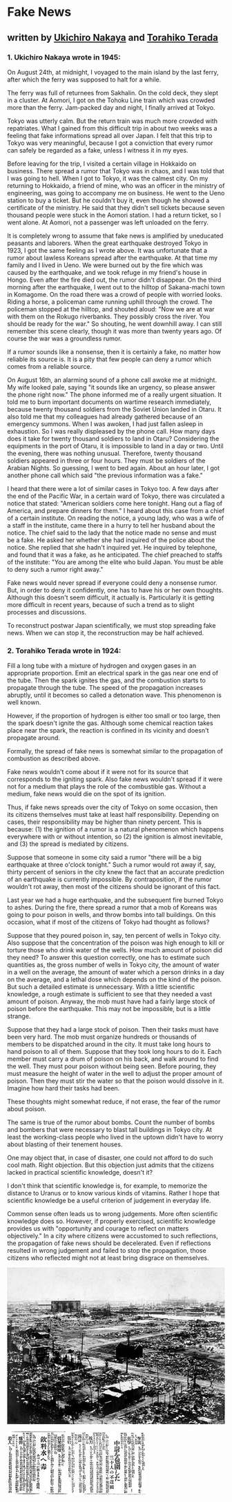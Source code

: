 # Fake News

## written by [Ukichiro Nakaya](https://www.aozora.gr.jp/cards/001569/files/53207_49830.html) and [Torahiko Terada](https://www.aozora.gr.jp/cards/000042/files/43260_17028.html)

### 1. Ukichiro Nakaya wrote in 1945:

On August 24th, at midnight, I voyaged to the main island by the last ferry,
after which the ferry was supposed to halt for a while.

The ferry was full of returnees from Sakhalin.
On the cold deck, they slept in a cluster.
At Aomori, I got on the Tohoku Line train which was crowded more than the ferry.
Jam-packed day and night, I finally arrived at Tokyo.

Tokyo was utterly calm.
But the return train was much more crowded with repatriates.
What I gained from this difficult trip in about two weeks
was a feeling that fake informations spread all over Japan.
I felt that this trip to Tokyo was very meaningful,
because I got a conviction that every rumor can safely be
regarded as a fake, unless I witness it in my eyes.

Before leaving for the trip, I visited a certain village in Hokkaido on business.
There spread a rumor that Tokyo was in chaos, and I was told that I was going to hell.
When I got to Tokyo, it was the calmest city.
On my returning to Hokkaido, a friend of mine, who was an officer in the ministry of engineering,
was going to accompany me on business. 
He went to the Ueno station to buy a ticket.
But he couldn't buy it, even though he showed a certificate of the ministry.
He said that they didn't sell tickets because
seven thousand people were stuck in the Aomori station.
I had a return ticket, so I went alone.
At Aomori, not a passenger was left unloaded on the ferry.

It is completely wrong to assume that
fake news is amplified by uneducated peasants and laborers.
When the great earthquake destroyed Tokyo in 1923, I got the same feeling as I wrote above.
It was unfortunate that a rumor about lawless Koreans spread after the earthquake.
At that time my family and I lived in Ueno.
We were burned out by the fire which was caused by the earthquake,
and we took refuge in my friend's house in Hongo.
Even after the fire died out, the rumor didn't disappear.
On the third morning after the earthquake, I went out to the hilltop of Sakana-machi town in Komagome.
On the road there was a crowd of people with worried looks.
Riding a horse, a policeman came running uphill through the crowd.
The policeman stopped at the hilltop, and shouted aloud:
"Now we are at war with them on the Rokugo riverbanks.
They possibly cross the river. You should be ready for the war."
So shouting, he went downhill away.
I can still remember this scene clearly, though it was more than twenty years ago.
Of course the war was a groundless rumor.

If a rumor sounds like a nonsense,
then it is certainly a fake, no matter how reliable its source is.
It is a pity that few people can deny a rumor which comes from a reliable source.

On August 16th, an alarming sound of a phone call awoke me at midnight.
My wife looked pale, saying "it sounds like an urgency, so please answer the phone right now."
The phone informed me of a really urgent situation.
It told me to burn important documents on wartime research immediately,
because twenty thousand soldiers from the Soviet Union landed in Otaru.
It also told me that my colleagues had already gathered because of an emergency summons.
When I was awoken, I had just fallen asleep in exhaustion.
So I was really displeased by the phone call.
How many days does it take for twenty thousand soldiers to land in Otaru?
Considering the equipments in the port of Otaru, it is impossible to land in a day or two.
Until the evening, there was nothing unusual. 
Therefore, twenty thousand soldiers appeared in three or four hours. 
They must be soldiers of the Arabian Nights. So guessing, I went to bed again.
About an hour later, I got another phone call which said "the previous information was a fake."

I heard that there were a lot of similar cases in Tokyo too.
A few days after the end of the Pacific War, in a certain ward of Tokyo,
there was circulated a notice that stated: "American soldiers come here tonight.
Hang out a flag of America, and prepare dinners for them."
I heard about this case from a chief of a certain institute.
On reading the notice, a young lady, who was a wife of a staff in the institute,
came there in a hurry to tell her husband about the notice.
The chief said to the lady that the notice made no sense and must be a fake.
He asked her whether she had inquired of the police about the notice.
She replied that she hadn't inquired yet.
He inquired by telephone, and found that it was a fake, as he anticipated.
The chief preached to staffs of the institute: "You are among the elite who build Japan.
You must be able to deny such a rumor right away."

Fake news would never spread if everyone could deny a nonsense rumor.
But, in order to deny it confidently, one has to have his or her own thoughts.
Although this doesn't seem difficult, it actually is.
Particularly it is getting more difficult in recent years,
because of such a trend as to slight processes and discussions.

To reconstruct postwar Japan scientifically, we must stop spreading fake news.
When we can stop it, the reconstruction may be half achieved.

### 2. Torahiko Terada wrote in 1924:

Fill a long tube with a mixture of hydrogen and oxygen gases in an appropriate proportion.
Emit an electrical spark in the gas near one end of the tube.
Then the spark ignites the gas, and the combustion starts to propagate through the tube.
The speed of the propagation increases abruptly, until it becomes so called a detonation wave.
This phenomenon is well known.

However, if the proportion of hydrogen is either too small or too large,
then the spark doesn't ignite the gas.
Although some chemical reaction takes place near the spark,
the reaction is confined in its vicinity and doesn't propagate around.

Formally, the spread of fake news is somewhat similar to 
the propagation of combustion as described above.

Fake news wouldn't come about if it were not for its source that corresponds to the igniting spark.
Also fake news wouldn't spread if it were not for a medium that plays the role of the combustible gas.
Without a medium, fake news would die on the spot of its ignition.

Thus, if fake news spreads over the city of Tokyo on some occasion,
then its citizens themselves must take at least half responsibility.
Depending on cases, their responsibility may be higher than ninety percent.
This is because: (1) the ignition of a rumor is a natural phenomenon which
happens everywhere with or without intention, so (2) the ignition is almost inevitable,
and (3) the spread is mediated by citizens.

Suppose that someone in some city said a rumor 
"there will be a big earthquake at three o'clock tonight."
Such a rumor would rot away if, say, thirty percent of seniors in the city
knew the fact that an accurate prediction of an earthquake is currently impossible.
By contraposition, if the rumor wouldn't rot away, then most of the citizens
should be ignorant of this fact.

Last year we had a huge earthquake, and the subsequent fire burned Tokyo to ashes.
During the fire, there spread a rumor that a mob of Koreans was going to pour poison in wells,
and throw bombs into tall buildings.
On this occasion, what if most of the citizens of Tokyo had thought as follows?

Suppose that they poured poison in, say, ten percent of wells in Tokyo city.
Also suppose that the concentration of the poison was high enough
to kill or torture those who drink water of the wells.
How much amount of poison did they need?
To answer this question correctly, one has to estimate such quantities as,
the gross number of wells in Tokyo city, the amount of water in a well on the average,
the amount of water which a person drinks in a day on the average,
and a lethal dose which depends on the kind of the poison.
But such a detailed estimate is unnecessary.
With a little scientific knowledge, a rough estimate is sufficient 
to see that they needed a vast amount of poison.
Anyway, the mob must have had a fairly large stock of poison before the earthquake.
This may not be impossible, but is a little strange.

Suppose that they had a large stock of poison.
Then their tasks must have been very hard.
The mob must organize hundreds or thousands of members
to be dispatched around in the city.
It must take long hours to hand poison to all of them.
Suppose that they took long hours to do it.
Each member must carry a drum of poison on his back, and walk around to find the well.
They must pour poison without being seen.
Before pouring, they must measure the height of water in the well
to adjust the proper amount of poison.
Then they must stir the water so that the poison would dissolve in it.
Imagine how hard their tasks had been.

These thoughts might somewhat reduce, if not erase, the fear of the rumor about poison.

The same is true of the rumor about bombs.
Count the number of bombs and bombers that were necessary
to blast tall buildings in Tokyo city.
At least the working-class people who lived in the uptown
didn't have to worry about blasting of their tenement houses.

One may object that, in case of disaster, one could not afford to do such cool math.
Right objection. But this objection just admits that the citizens lacked in
practical scientific knowledge, doesn't it?

I don't think that scientific knowledge is, for example, 
to memorize the distance to Uranus or to know various kinds of vitamins.
Rather I hope that scientific knowledge be a useful criterion of judgement in everyday life.

Common sense often leads us to wrong judgements.
More often scientific knowledge does so.
However, if properly exercised, scientific knowledge 
provides us with "opportunity and courage to reflect on matters objectively."
In a city where citizens were accustomed to such reflections,
the propagation of fake news should be decelerated.
Even if reflections resulted in wrong judgement and failed to stop the propagation,
those citizens who reflected might not at least bring disgrace on themselves.

![earthquake in Tokyo 1923](earthquake1923.jpg)

![fake news](fakenews.jpg)